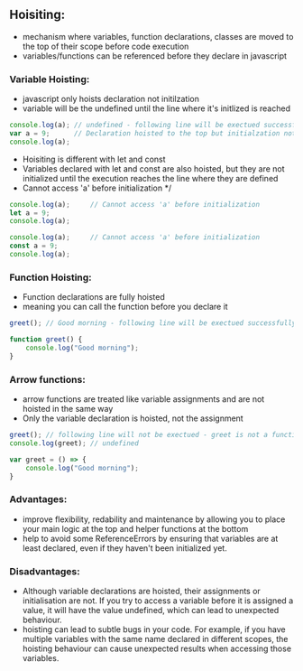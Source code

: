 ## Hoisiting:
- mechanism where variables, function declarations, classes are moved to the top of their scope 
  before code execution
- variables/functions can be referenced before they declare in javascript

### Variable Hoisting:
- javascript only hoists declaration not initilzation 
- variable will be the undefined until the line where it's initlized is reached

```javascript
console.log(a); // undefined - following line will be exectued successfully due to JS hoisting 
var a = 9;      // Declaration hoisted to the top but initialzation not
console.log(a);
```


- Hoisiting is different with let and const 
- Variables declared with let and const are also hoisted, 
  but they are not initialized until the execution reaches the line where they are defined
- Cannot access 'a' before initialization
*/

```javascript
console.log(a);     // Cannot access 'a' before initialization
let a = 9;
console.log(a);
```

```javascript
console.log(a);     // Cannot access 'a' before initialization
const a = 9;
console.log(a);
```


### Function Hoisting:
- Function declarations are fully hoisted 
- meaning you can call the function before you declare it

```javascript
greet(); // Good morning - following line will be exectued successfully due to JS hoisting

function greet() {
    console.log("Good morning");
}
```

### Arrow functions:
- arrow functions are treated like variable assignments and are not hoisted in the same way
- Only the variable declaration is hoisted, not the assignment

```javascript
greet(); // following line will not be exectued - greet is not a function
console.log(greet); // undefined 

var greet = () => {
    console.log("Good morning");
}
```


### Advantages:
-  improve flexibility, redability and maintenance by allowing you to place your main logic at the top 
   and helper functions at the bottom
-  help to avoid some ReferenceErrors by ensuring that variables are at least declared, 
   even if they haven't been initialized yet.


### Disadvantages:
- Although variable declarations are hoisted, their assignments or initialisation are not. 
  If you try to access a variable before it is assigned a value, it will have the value undefined, 
  which can lead to unexpected behaviour.
- hoisting can lead to subtle bugs in your code. 
  For example, if you have multiple variables with the same name declared in different scopes, 
  the hoisting behaviour can cause unexpected results when accessing those variables.

